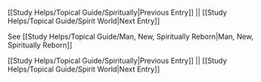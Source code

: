 [[Study Helps/Topical Guide/Spiritually|Previous Entry]]  ||  [[Study Helps/Topical Guide/Spirit World|Next Entry]]

 See [[Study Helps/Topical Guide/Man, New, Spiritually Reborn|Man, New, Spiritually Reborn]]

[[Study Helps/Topical Guide/Spiritually|Previous Entry]]  ||  [[Study Helps/Topical Guide/Spirit World|Next Entry]]